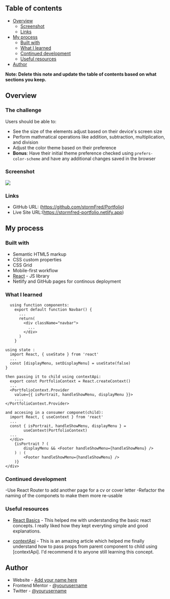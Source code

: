 ## Table of contents

- [Overview](#overview)
  - [Screenshot](#screenshot)
  - [Links](#links)
- [My process](#my-process)
  - [Built with](#built-with)
  - [What I learned](#what-i-learned)
  - [Continued development](#continued-development)
  - [Useful resources](#useful-resources)
- [Author](#author)

**Note: Delete this note and update the table of contents based on what sections you keep.**

## Overview

### The challenge

Users should be able to:

- See the size of the elements adjust based on their device's screen size
- Perform mathmatical operations like addition, subtraction, multiplication, and division
- Adjust the color theme based on their preference
- **Bonus**: Have their initial theme preference checked using `prefers-color-scheme` and have any additional changes saved in the browser

### Screenshot

![](./src/Components/Images/project-screenshot.png)

### Links

- GitHub URL: (https://github.com/stormFred/Portfolio)
- Live Site URL:(https://stormfred-portfolio.netlify.app)

## My process

### Built with

- Semantic HTML5 markup
- CSS custom properties
- CSS Grid
- Mobile-first workflow
- [React](https://reactjs.org/) - JS library
- Netlify and GitHub pages for continous deployment

### What I learned

```React js
  using function components:
    export default function Navbar() {
      ...
      return(
        <div className="navbar">
          ...
        </div>
      )
    }
```

```React js
using state :
  import React, { useState } from 'react'
  ...
  const [displayMenu, setDisplayMenu] = useState(false)
}

then passing it to child using contextApi:
  export const PortfolioContext = React.createContext()
  ...
  <PortfolioContext.Provider
	value={{ isPortrait, handleShowMenu, displayMenu }}>
	....
</PortfolioContext.Provider>

and accesing in a consumer componet(child):
  import React, { useContext } from 'react'
  ...
  const { isPortrait, handleShowMenu, displayMenu } =
		useContext(PortfolioContext)
  ...
  </div>
	{isPortrait ? (
		displayMenu && <Footer handleShowMenu={handleShowMenu} />
	) : (
		<Footer handleShowMenu={handleShowMenu} />
	)}
</div>

```

### Continued development

-Use React Router to add another page for a cv or cover letter
-Refactor the naming of the componets to make them more re-usable

### Useful resources

- [React Basics](https://reactjs.org) - This helped me with understanding the basic react concepts. I really liked how they kept everyting simple and good explanations.

- [contextApi](https://medium.com/nerd-for-tech/using-context-api-in-react-with-functional-components-dbc653c7d485) - This is an amazing article which helped me finally understand how to pass props from parent component to child using [contextApi]. I'd recommend it to anyone still learning this concept.

## Author

- Website - [Add your name here](https://www.your-site.com)
- Frontend Mentor - [@yourusername](https://www.frontendmentor.io/profile/yourusername)
- Twitter - [@yourusername](https://www.twitter.com/stormFred)
